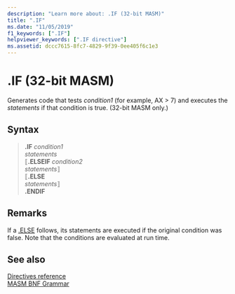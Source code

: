 ```yaml
---
description: "Learn more about: .IF (32-bit MASM)"
title: ".IF"
ms.date: "11/05/2019"
f1_keywords: [".IF"]
helpviewer_keywords: [".IF directive"]
ms.assetid: dccc7615-8fc7-4829-9f39-0ee405f6c1e3
---
```

# .IF (32-bit MASM)

Generates code that tests *condition1* (for example, AX > 7) and executes the *statements* if that condition is true. (32-bit MASM only.)

## Syntax

> **.IF** *condition1*\
> *statements*\
> ⟦**.ELSEIF** *condition2*\
> *statements*⟧\
> ⟦**.ELSE**\
> *statements*⟧\
> **.ENDIF**

## Remarks

If a [.ELSE](dot-else.md) follows, its statements are executed if the original condition was false. Note that the conditions are evaluated at run time.

## See also

[Directives reference](directives-reference.md)\
[MASM BNF Grammar](masm-bnf-grammar.md)
